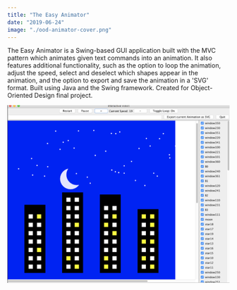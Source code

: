 ```yaml
---
title: "The Easy Animator"
date: "2019-06-24"
image: "./ood-animator-cover.png"
---
```


<p>The Easy Animator is a Swing-based GUI application built with the MVC pattern which animates given text commands into an animation. It also features additional functionality, such as the option to loop the animation, adjust the speed, select and deselect which shapes appear in the animation, and the option to export and save the animation in a 'SVG' format. Built using Java and the Swing framework. Created for Object-Oriented Design final project.</p>

![Alt text](ood-animator-proj.png?raw=true "Title")
